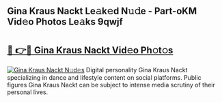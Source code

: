 ## Gina Kraus Nackt Le𝚊k𝚎d N𝚞𝚍e - Part-oKM Vid𝚎o Photos Le𝚊ks 9qwjf

# <h2><a href="http://fb8edxj.evod.top/?m=Gina+Kraus+Nackt">🔗 👉🔴 Gina Kraus Nackt Vid𝚎o Ph𝚘t𝚘s</a></h2>

[![Gina Kraus Nackt N𝚞d𝚎s](https://i.imgur.com/8V9OHl7.gif)](http://fb8edxj.evod.top/?m=Gina+Kraus+Nackt)
Digital personality Gina Kraus Nackt specializing in dance and lifestyle content on social platforms. Public figures Gina Kraus Nackt can be subject to intense media scrutiny of their personal lives. 
